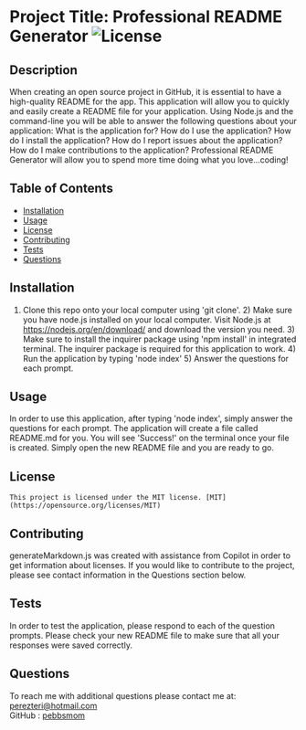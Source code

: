 # Project Title: Professional README Generator ![License](https://img.shields.io/badge/License-MIT-yellow.svg)
## Description 
 When creating an open source project in GitHub, it is essential to have a high-quality README for the app.  This application will allow you to quickly and easily create a README file for your application.  Using Node.js and the command-line you will be able to answer the following questions about your application:  What is the application for?  How do I use the application? How do I install the application?  How do I report issues about the application? How do I make contributions to the application?  Professional README Generator will allow you to spend more time doing what you love...coding!
## Table of Contents
* [Installation](#installation)
* [Usage](#usage)
* [License](#license)
* [Contributing](#contributing)
* [Tests](#tests)
* [Questions](#questions)
## Installation
 1) Clone this repo onto your local computer using 'git clone'. 2) Make sure you have node.js installed on your local computer.  Visit Node.js at https://nodejs.org/en/download/  and download the version you need. 3) Make sure to install the inquirer  package using 'npm install' in integrated terminal.  The inquirer package is required for this application to work. 4) Run the application by typing 'node index'  5) Answer the questions for each prompt.
## Usage
 In order to use this application, after typing 'node index', simply answer the questions for each prompt.  The application will create a file called README.md for you.  You will see 'Success!' on the terminal once your file is created.  Simply open the new README file and you are ready to go.
## License
    This project is licensed under the MIT license. [MIT](https://opensource.org/licenses/MIT)
## Contributing
generateMarkdown.js was created with assistance from Copilot in order to get information about licenses.  If you would like to contribute to the project, please see contact information in the Questions section below.
## Tests
In order to test the application, please respond to each of the question prompts.  Please check your new README file to make sure that all your responses were saved correctly.
## Questions
To reach me with additional questions please contact me at:
perezteri@hotmail.com  
GitHub : [pebbsmom](https://github.com/pebbsmom)
